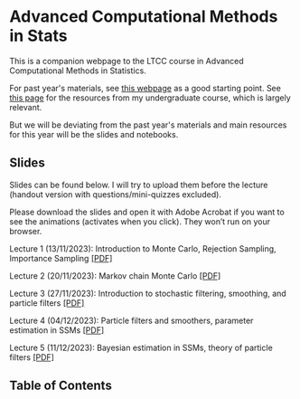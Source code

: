 # Advanced Computational Methods in Stats

This is a companion webpage to the LTCC course in Advanced Computational Methods in Statistics.

For past year's materials, see [this webpage](https://github.com/nkantas/LTCC-Advanced-Computational-Methods-in-Statistics) as a good starting point. See [this page](https://akyildiz.me/stochastic-simulation) for the resources from my undergraduate course, which is largely relevant.

But we will be deviating from the past year's materials and main resources for this year will be the slides and notebooks.

## Slides

Slides can be found below. I will try to upload them before the lecture (handout version with questions/mini-quizzes excluded).

Please download the slides and open it with Adobe Acrobat if you want to see the animations (activates when you click). They won’t run on your browser.

Lecture 1 (13/11/2023): Introduction to Monte Carlo, Rejection Sampling, Importance Sampling [[PDF]](https://akyildiz.me/teaching/ltcc/Lecture-1.pdf)

Lecture 2 (20/11/2023): Markov chain Monte Carlo [[PDF]](https://akyildiz.me/teaching/ltcc/Lecture-2.pdf)

Lecture 3 (27/11/2023): Introduction to stochastic filtering, smoothing, and particle filters [[PDF]](https://akyildiz.me/teaching/ltcc/Lecture-3.pdf)

Lecture 4 (04/12/2023): Particle filters and smoothers, parameter estimation in SSMs [[PDF]](https://akyildiz.me/teaching/ltcc/Lecture-4.pdf)

Lecture 5 (11/12/2023): Bayesian estimation in SSMs, theory of particle filters [[PDF]](https://akyildiz.me/teaching/ltcc/Lecture-5.pdf)

## Table of Contents

```{tableofcontents}
```